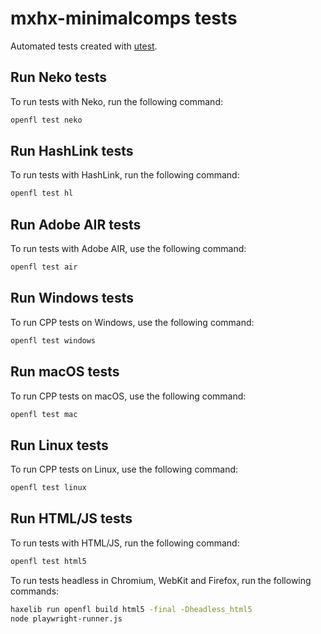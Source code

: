 # mxhx-minimalcomps tests

Automated tests created with [utest](https://lib.haxe.org/p/utest).

## Run Neko tests

To run tests with Neko, run the following command:

```sh
openfl test neko
```

## Run HashLink tests

To run tests with HashLink, run the following command:

```sh
openfl test hl
```

## Run Adobe AIR tests

To run tests with Adobe AIR, use the following command:

```sh
openfl test air
```

## Run Windows tests

To run CPP tests on Windows, use the following command:

```sh
openfl test windows
```

## Run macOS tests

To run CPP tests on macOS, use the following command:

```sh
openfl test mac
```

## Run Linux tests

To run CPP tests on Linux, use the following command:

```sh
openfl test linux
```

## Run HTML/JS tests

To run tests with HTML/JS, run the following command:

```sh
openfl test html5
```

To run tests headless in Chromium, WebKit and Firefox, run the following commands:

```sh
haxelib run openfl build html5 -final -Dheadless_html5
node playwright-runner.js
```
